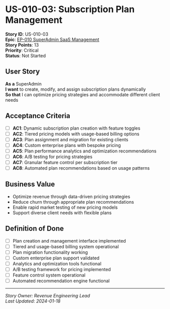 # US-010-03: Subscription Plan Management

**Story ID**: US-010-03  
**Epic**: [EP-010 SuperAdmin SaaS Management](../epics/EP-010-SuperAdmin-SaaS-Management.md)  
**Story Points**: 13  
**Priority**: Critical  
**Status**: Not Started  

## User Story

**As a** SuperAdmin  
**I want** to create, modify, and assign subscription plans dynamically  
**So that** I can optimize pricing strategies and accommodate different client needs

## Acceptance Criteria

- [ ] **AC1**: Dynamic subscription plan creation with feature toggles
- [ ] **AC2**: Tiered pricing models with usage-based billing options
- [ ] **AC3**: Plan assignment and migration for existing clients
- [ ] **AC4**: Custom enterprise plans with bespoke pricing
- [ ] **AC5**: Plan performance analytics and optimization recommendations
- [ ] **AC6**: A/B testing for pricing strategies
- [ ] **AC7**: Granular feature control per subscription tier
- [ ] **AC8**: Automated plan recommendations based on usage patterns

## Business Value

- Optimize revenue through data-driven pricing strategies
- Reduce churn through appropriate plan recommendations
- Enable rapid market testing of new pricing models
- Support diverse client needs with flexible plans

## Definition of Done

- [ ] Plan creation and management interface implemented
- [ ] Tiered and usage-based billing system operational
- [ ] Plan migration functionality working
- [ ] Custom enterprise plan support validated
- [ ] Analytics and optimization tools functional
- [ ] A/B testing framework for pricing implemented
- [ ] Feature control system operational
- [ ] Automated recommendation engine functional

---

*Story Owner: Revenue Engineering Lead*  
*Last Updated: 2024-01-18*